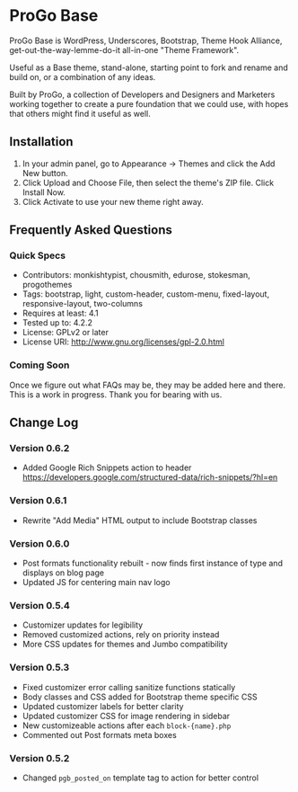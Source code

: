 # ProGo Base
ProGo Base is WordPress, Underscores, Bootstrap, Theme Hook Alliance, get-out-the-way-lemme-do-it all-in-one "Theme Framework".

Useful as a Base theme, stand-alone, starting point to fork and rename and build on, or a combination of any ideas.

Built by ProGo, a collection of Developers and Designers and Marketers working together to create a pure foundation that we could use, with hopes that others might find it useful as well.

## Installation

1. In your admin panel, go to Appearance -> Themes and click the Add New button.
2. Click Upload and Choose File, then select the theme's ZIP file. Click Install Now.
3. Click Activate to use your new theme right away.

## Frequently Asked Questions

### Quick Specs

* Contributors: monkishtypist, chousmith, edurose, stokesman, progothemes
* Tags: bootstrap, light, custom-header, custom-menu, fixed-layout, responsive-layout, two-columns
* Requires at least: 4.1
* Tested up to: 4.2.2
* License: GPLv2 or later
* License URI: http://www.gnu.org/licenses/gpl-2.0.html

### Coming Soon

Once we figure out what FAQs may be, they may be added here and there. This is a work in progress. Thank you for bearing with us.

## Change Log

### Version 0.6.2
* Added Google Rich Snippets action to header https://developers.google.com/structured-data/rich-snippets/?hl=en

### Version 0.6.1
* Rewrite "Add Media" HTML output to include Bootstrap classes

### Version 0.6.0
* Post formats functionality rebuilt - now finds first instance of type and displays on blog page
* Updated JS for centering main nav logo

### Version 0.5.4
* Customizer updates for legibility
* Removed customized actions, rely on priority instead
* More CSS updates for themes and Jumbo compatibility

### Version 0.5.3

* Fixed customizer error calling sanitize functions statically
* Body classes and CSS added for Bootstrap theme specific CSS
* Updated customizer labels for better clarity
* Updated customizer CSS for image rendering in sidebar
* New customizeable actions after each `block-{name}.php`
* Commented out Post formats meta boxes

### Version 0.5.2

* Changed `pgb_posted_on` template tag to action for better control
